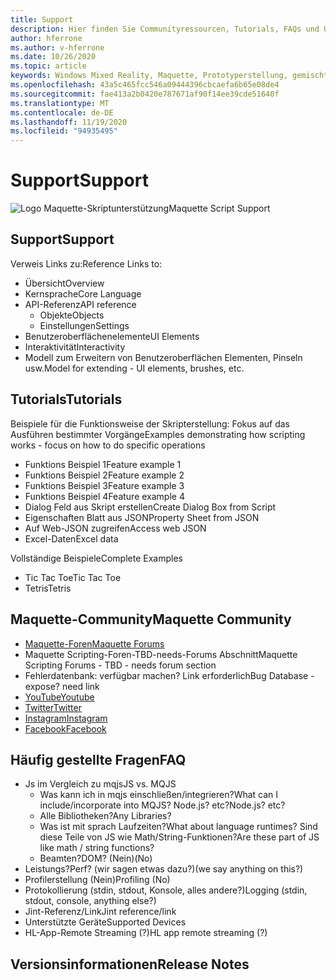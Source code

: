 ```yaml
---
title: Support
description: Hier finden Sie Communityressourcen, Tutorials, FAQs und Unterstützung für Maquette.
author: hferrone
ms.author: v-hferrone
ms.date: 10/26/2020
ms.topic: article
keywords: Windows Mixed Reality, Maquette, Prototyperstellung, gemischte Realität, Virtual Reality, VR, Mr, Feedback, Feedback-Hub, Fehler
ms.openlocfilehash: 43a5c465fcc546a09444396cbcaefa6b65e08de4
ms.sourcegitcommit: fae413a2b0420e787671af90f14ee39cde51640f
ms.translationtype: MT
ms.contentlocale: de-DE
ms.lasthandoff: 11/19/2020
ms.locfileid: "94935495"
---
```

# <a name="support"></a><span data-ttu-id="79b2f-104">Support</span><span class="sxs-lookup"><span data-stu-id="79b2f-104">Support</span></span>

![Logo](../images/MaquetteIcon.png) <span data-ttu-id="79b2f-106">Maquette-Skriptunterstützung</span><span class="sxs-lookup"><span data-stu-id="79b2f-106">Maquette Script Support</span></span>

## <a name="support"></a><span data-ttu-id="79b2f-107">Support</span><span class="sxs-lookup"><span data-stu-id="79b2f-107">Support</span></span>

<span data-ttu-id="79b2f-108">Verweis Links zu:</span><span class="sxs-lookup"><span data-stu-id="79b2f-108">Reference Links to:</span></span>
* <span data-ttu-id="79b2f-109">Übersicht</span><span class="sxs-lookup"><span data-stu-id="79b2f-109">Overview</span></span>
* <span data-ttu-id="79b2f-110">Kernsprache</span><span class="sxs-lookup"><span data-stu-id="79b2f-110">Core Language</span></span>
* <span data-ttu-id="79b2f-111">API-Referenz</span><span class="sxs-lookup"><span data-stu-id="79b2f-111">API reference</span></span>
  * <span data-ttu-id="79b2f-112">Objekte</span><span class="sxs-lookup"><span data-stu-id="79b2f-112">Objects</span></span>
  * <span data-ttu-id="79b2f-113">Einstellungen</span><span class="sxs-lookup"><span data-stu-id="79b2f-113">Settings</span></span>
* <span data-ttu-id="79b2f-114">Benutzeroberflächenelemente</span><span class="sxs-lookup"><span data-stu-id="79b2f-114">UI Elements</span></span>
* <span data-ttu-id="79b2f-115">Interaktivität</span><span class="sxs-lookup"><span data-stu-id="79b2f-115">Interactivity</span></span>
* <span data-ttu-id="79b2f-116">Modell zum Erweitern von Benutzeroberflächen Elementen, Pinseln usw.</span><span class="sxs-lookup"><span data-stu-id="79b2f-116">Model for extending - UI elements, brushes, etc.</span></span>

## <a name="tutorials"></a><span data-ttu-id="79b2f-117">Tutorials</span><span class="sxs-lookup"><span data-stu-id="79b2f-117">Tutorials</span></span>

<span data-ttu-id="79b2f-118">Beispiele für die Funktionsweise der Skripterstellung: Fokus auf das Ausführen bestimmter Vorgänge</span><span class="sxs-lookup"><span data-stu-id="79b2f-118">Examples demonstrating how scripting works - focus on how to do specific operations</span></span>
* <span data-ttu-id="79b2f-119">Funktions Beispiel 1</span><span class="sxs-lookup"><span data-stu-id="79b2f-119">Feature example 1</span></span>
* <span data-ttu-id="79b2f-120">Funktions Beispiel 2</span><span class="sxs-lookup"><span data-stu-id="79b2f-120">Feature example 2</span></span>
* <span data-ttu-id="79b2f-121">Funktions Beispiel 3</span><span class="sxs-lookup"><span data-stu-id="79b2f-121">Feature example 3</span></span>
* <span data-ttu-id="79b2f-122">Funktions Beispiel 4</span><span class="sxs-lookup"><span data-stu-id="79b2f-122">Feature example 4</span></span>
* <span data-ttu-id="79b2f-123">Dialog Feld aus Skript erstellen</span><span class="sxs-lookup"><span data-stu-id="79b2f-123">Create Dialog Box from Script</span></span>
* <span data-ttu-id="79b2f-124">Eigenschaften Blatt aus JSON</span><span class="sxs-lookup"><span data-stu-id="79b2f-124">Property Sheet from JSON</span></span>
* <span data-ttu-id="79b2f-125">Auf Web-JSON zugreifen</span><span class="sxs-lookup"><span data-stu-id="79b2f-125">Access web JSON</span></span>
* <span data-ttu-id="79b2f-126">Excel-Daten</span><span class="sxs-lookup"><span data-stu-id="79b2f-126">Excel data</span></span>

<span data-ttu-id="79b2f-127">Vollständige Beispiele</span><span class="sxs-lookup"><span data-stu-id="79b2f-127">Complete Examples</span></span>
* <span data-ttu-id="79b2f-128">Tic Tac Toe</span><span class="sxs-lookup"><span data-stu-id="79b2f-128">Tic Tac Toe</span></span>
* <span data-ttu-id="79b2f-129">Tetris</span><span class="sxs-lookup"><span data-stu-id="79b2f-129">Tetris</span></span>

## <a name="maquette-community"></a><span data-ttu-id="79b2f-130">Maquette-Community</span><span class="sxs-lookup"><span data-stu-id="79b2f-130">Maquette Community</span></span>

* [<span data-ttu-id="79b2f-131">Maquette-Foren</span><span class="sxs-lookup"><span data-stu-id="79b2f-131">Maquette Forums</span></span>](https://steamcommunity.com/app/967490/discussions/)
* <span data-ttu-id="79b2f-132">Maquette Scripting-Foren-TBD-needs-Forums Abschnitt</span><span class="sxs-lookup"><span data-stu-id="79b2f-132">Maquette Scripting Forums - TBD - needs forum section</span></span>
* <span data-ttu-id="79b2f-133">Fehlerdatenbank: verfügbar machen? Link erforderlich</span><span class="sxs-lookup"><span data-stu-id="79b2f-133">Bug Database - expose? need link</span></span>
* [<span data-ttu-id="79b2f-134">YouTube</span><span class="sxs-lookup"><span data-stu-id="79b2f-134">Youtube</span></span>](https://www.youtube.com/channel/UC3LL920zxSo16CmmmVCntxw)
* [<span data-ttu-id="79b2f-135">Twitter</span><span class="sxs-lookup"><span data-stu-id="79b2f-135">Twitter</span></span>](https://twitter.com/MadeInMaquette)
* [<span data-ttu-id="79b2f-136">Instagram</span><span class="sxs-lookup"><span data-stu-id="79b2f-136">Instagram</span></span>](https://www.instagram.com/microsoftmaquette/)
* [<span data-ttu-id="79b2f-137">Facebook</span><span class="sxs-lookup"><span data-stu-id="79b2f-137">Facebook</span></span>](https://www.facebook.com/MicrosoftMaquette/)

## <a name="faq"></a><span data-ttu-id="79b2f-138">Häufig gestellte Fragen</span><span class="sxs-lookup"><span data-stu-id="79b2f-138">FAQ</span></span>

* <span data-ttu-id="79b2f-139">Js im Vergleich zu mqjs</span><span class="sxs-lookup"><span data-stu-id="79b2f-139">JS vs. MQJS</span></span>
  * <span data-ttu-id="79b2f-140">Was kann ich in mqjs einschließen/integrieren?</span><span class="sxs-lookup"><span data-stu-id="79b2f-140">What can I include/incorporate into MQJS?</span></span> <span data-ttu-id="79b2f-141">Node.js? etc?</span><span class="sxs-lookup"><span data-stu-id="79b2f-141">Node.js? etc?</span></span>
  * <span data-ttu-id="79b2f-142">Alle Bibliotheken?</span><span class="sxs-lookup"><span data-stu-id="79b2f-142">Any Libraries?</span></span>
  * <span data-ttu-id="79b2f-143">Was ist mit sprach Laufzeiten?</span><span class="sxs-lookup"><span data-stu-id="79b2f-143">What about language runtimes?</span></span> <span data-ttu-id="79b2f-144">Sind diese Teile von JS wie Math/String-Funktionen?</span><span class="sxs-lookup"><span data-stu-id="79b2f-144">Are these part of JS like math / string functions?</span></span>
  * <span data-ttu-id="79b2f-145">Beamten?</span><span class="sxs-lookup"><span data-stu-id="79b2f-145">DOM?</span></span> <span data-ttu-id="79b2f-146">(Nein)</span><span class="sxs-lookup"><span data-stu-id="79b2f-146">(No)</span></span>
* <span data-ttu-id="79b2f-147">Leistungs?</span><span class="sxs-lookup"><span data-stu-id="79b2f-147">Perf?</span></span> <span data-ttu-id="79b2f-148">(wir sagen etwas dazu?)</span><span class="sxs-lookup"><span data-stu-id="79b2f-148">(we say anything on this?)</span></span>
* <span data-ttu-id="79b2f-149">Profilerstellung (Nein)</span><span class="sxs-lookup"><span data-stu-id="79b2f-149">Profiling (No)</span></span>
* <span data-ttu-id="79b2f-150">Protokollierung (stdin, stdout, Konsole, alles andere?)</span><span class="sxs-lookup"><span data-stu-id="79b2f-150">Logging (stdin, stdout, console, anything else?)</span></span>
* <span data-ttu-id="79b2f-151">Jint-Referenz/Link</span><span class="sxs-lookup"><span data-stu-id="79b2f-151">Jint reference/link</span></span>
* <span data-ttu-id="79b2f-152">Unterstützte Geräte</span><span class="sxs-lookup"><span data-stu-id="79b2f-152">Supported Devices</span></span>
* <span data-ttu-id="79b2f-153">HL-App-Remote Streaming (?)</span><span class="sxs-lookup"><span data-stu-id="79b2f-153">HL app remote streaming (?)</span></span>

## <a name="release-notes"></a><span data-ttu-id="79b2f-154">Versionsinformationen</span><span class="sxs-lookup"><span data-stu-id="79b2f-154">Release Notes</span></span>


